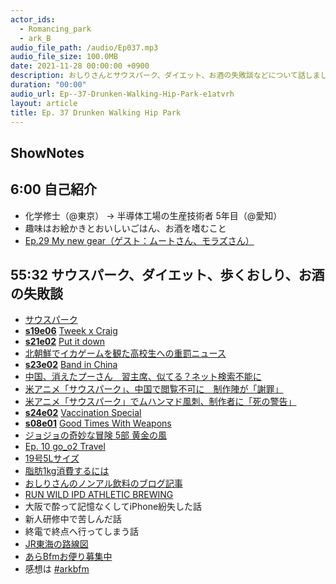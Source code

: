 ```yaml
---
actor_ids:
  - Romancing_park
  - ark_B
audio_file_path: /audio/Ep037.mp3
audio_file_size: 100.0MB
date: 2021-11-28 00:00:00 +0900
description: おしりさんとサウスパーク、ダイエット、お酒の失敗談などについて話しました。
duration: "00:00"
audio_url: Ep--37-Drunken-Walking-Hip-Park-e1atvrh
layout: article
title: Ep. 37 Drunken Walking Hip Park
---
```

## ShowNotes

## 6:00 自己紹介

* 化学修士（@東京） → 半導体工場の生産技術者 5年目（@愛知）
* 趣味はお絵かきとおいしいごはん、お酒を嗜むこと
* [Ep.29 My new gear（ゲスト：ムートさん、モラズさん）](https://anchor.fm/arkbfm/episodes/Ep--29-My-new-gear-e17hl3d)

## 55:32 サウスパーク、ダイエット、歩くおしり、お酒の失敗談

* [サウスパーク](https://www.southparkstudios.com/)
* **[s19e06](https://www.nicovideo.jp/watch/sm39618347)** [Tweek x Craig](https://www.nicovideo.jp/watch/sm39618347)
* **[s21e02](https://www.nicovideo.jp/watch/sm33666624)** [Put it down](https://www.nicovideo.jp/watch/sm33666624)
* [北朝鮮でイカゲームを観た高校生への重罰ニュース](https://news.yahoo.co.jp/byline/kohyoungki/20211125-00269656)
* **[s23e02](https://nicotter.net/watch/sm35796615)** [Band in China](https://nicotter.net/watch/sm35796615)
* [中国、消えたプーさん　習主席、似てる？ネット検索不能に](https://www.asahi.com/articles/DA3S13042938.html)
* [米アニメ「サウスパーク」、中国で閲覧不可に　制作陣が「謝罪」](https://www.bbc.com/japanese/49970239)
* [米アニメ「サウスパーク」でムハンマド風刺、制作者に「死の警告」](https://www.afpbb.com/articles/-/2720210)
* **[s24e02](https://www.nicovideo.jp/watch/sm38427630)** [Vaccination Special](https://www.nicovideo.jp/watch/sm38427630)
* **[s08e01](https://www.nicovideo.jp/watch/sm28658224)** [Good Times With Weapons](https://www.nicovideo.jp/watch/sm28658224)
* [ジョジョの奇妙な冒険 5部 黄金の風](https://amzn.to/3lalfj2)
* [Ep. 10 go_o2 Travel](https://anchor.fm/arkbfm/episodes/Ep--10-go_o2-Travel-eo0qsk)
* [19号5Lサイズ](https://event.rakuten.co.jp/fashion/big/ladiesfashion/qa/guide/)
* [脂肪1kg消費するには](https://www.tanita.co.jp/health/detail/28)
* [おしりさんのノンアル飲料のブログ記事](https://note.com/romancing_park/n/nc7ac9e3b4599)
* [RUN WILD IPD ATHLETIC BREWING](https://athleticbrewing.com/products/run-wild-ipa-non-alcoholic-6-pack)
* 大阪で酔って記憶なくしてiPhone紛失した話
* 新人研修中で苦しんだ話
* 終電で終点へ行ってしまう話
* [JR東海の路線図](https://railway.jr-central.co.jp/route-map/)
* [あらBfmお便り募集中](https://twitter.com/arkbfm/status/1341090549177012225?s=20)
* 感想は [#arkbfm](https://twitter.com/hashtag/arkbfm)